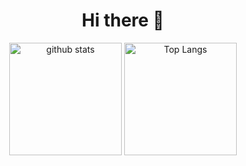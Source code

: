 <h1 align="center">Hi there 👋</h1>
<p align="center"> 
  <img alt="github stats" height="180px" src="https://github-readme-stats.vercel.app/api?username=tkming0916&count_private=true&show_icons=true&show_icons=true&theme=tokyonight" />
  <img alt="Top Langs" height="180px" src="https://github-readme-stats.vercel.app/api/top-langs/?username=tkming0916&layout=compact&count_private=true&show_icons=true&theme=tokyonight" />
</p>

